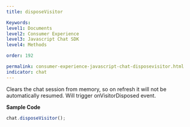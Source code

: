 ```yaml
---
title: disposeVisitor

Keywords:
level1: Documents
level2: Consumer Experience
level3: Javascript Chat SDK
level4: Methods

order: 192

permalink: consumer-experience-javascript-chat-disposevisitor.html
indicator: chat
---
```


Clears the chat session from memory, so on refresh it will not be automatically resumed. Will trigger onVisitorDisposed event.

**Sample Code**

```javascript
chat.disposeVisitor();
```